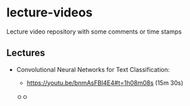 # lecture-videos
Lecture video repository with some comments or time stamps

## Lectures

* Convolutional Neural Networks for Text Classification:
    - https://youtu.be/bnmAsFBl4E4#t=1h08m08s (15m 30s)

    ㅇㅇ